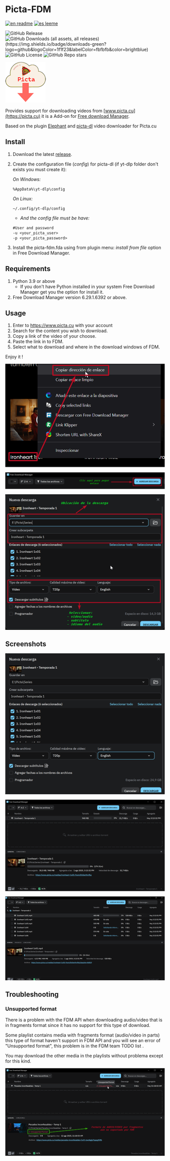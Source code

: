 # Picta-FDM

[![en readme](https://img.shields.io/badge/readme-en-red?logo=readme&logoColor=red&label=readme)](https://github.com/Spheres-cu/picta-fdm#picta-fdm)
[![es leeme](https://img.shields.io/badge/readme-es-brightgreen?logo=readme&logoColor=brightgreen&label=leeme)](https://github.com/Spheres-cu/picta-fdm/blob/main/README.es.md#picta-fdm)

![GitHub Release](https://img.shields.io/github/v/release/Spheres-cu/picta-fdm?logo=refinedgithub&logoColor=FFFFFF)
![GitHub Downloads (all assets, all releases)(https://img.shields.io/badge/downloads-green?logo=github&logoColor=1f1f23&labelColor=fbfbfb&color=brightblue)](https://img.shields.io/github/downloads/Spheres-cu/picta-fdm/total)
![GitHub License](https://img.shields.io/github/license/Spheres-cu/picta-fdm)
![GitHub Repo stars](https://img.shields.io/github/stars/Spheres-cu/picta-fdm)

![Picta-fdm Logo](https://github.com/Spheres-cu/picta-fdm/blob/main/.pictures/logo-miniaturas.png?raw=true)

Provides support for downloading videos from [www.picta.cu](https://picta.cu) it is a Add-on for [Free download Manager](https://www.freedownloadmanager.org/).

Based on the plugin [Elephant](https://github.com/meowcateatrat/elephant) and [picta-dl](https://github.com/oleksis/picta-dl) video downloader for Picta.cu

## Install

1. Download the latest [release](https://github.com/Spheres-cu/picta-fdm/releases/latest).

2. Create the configuration file (*config*) for picta-dl (if yt-dlp folder don't exists you must create it):

    *On  Windows:*

    ```text
    %AppData%\yt-dlp\config
    ```

    *On Linux:*

    ```text
    ~/.config/yt-dlp/config
    ```

    - *And the config file must be have:*

    ```text
    #User and password
    -u <your_picta_user>
    -p <your_picta_password>
    ```

3. Install the picta-fdm.fda using from plugin menu: *install from file* option in Free Download Manager.

## Requirements

1. Python 3.9 or above
   - If you don't have Python installed in your system Free Download Manager get you the option for install it.
2. Free Download Manager version 6.29.1.6392 or above.

## Usage

1. Enter to <https://www.picta.cu> with your account
2. Search for the content you wish to download.
3. Copy a link of the video of your choose.
4. Paste the link in to FDM.
5. Select what to download and where in the download windows of FDM.

Enjoy it !

![Picta-fdm usage](https://github.com/Spheres-cu/picta-fdm/blob/main/.pictures/usage_01.png?raw=true)

![Picta-fdm usage](https://github.com/Spheres-cu/picta-fdm/blob/main/.pictures/usage_02.png?raw=true)

![Picta-fdm usage](https://github.com/Spheres-cu/picta-fdm/blob/main/.pictures/usage_03.png?raw=true)

## Screenshots

![Picta-fdm screenshots](https://github.com/Spheres-cu/picta-fdm/blob/main/.pictures/00_download_playlist.png?raw=true)

![Picta-fdm screenshots](https://github.com/Spheres-cu/picta-fdm/blob/main/.pictures/01_download_playlist.png?raw=true)

![Picta-fdm screenshots](https://github.com/Spheres-cu/picta-fdm/blob/main/.pictures/02_download_playlist.png?raw=true)

## Troubleshooting

### Unsupported format

There is a problem with the FDM API when downloading audio/video that is in fragments format since it has no support for this type of download.

Some playlist contains media with fragments format (audio/video in parts) this type of format haven't  support in FDM API and you will see an error of "Unsupported format", this problem is in the FDM team TODO list .

You may download the other media in the playlists without problema except for this kind.

![Picta-fdm troubleshooting](https://github.com/Spheres-cu/picta-fdm/blob/main/.pictures/Unsupported_format.png?raw=true)
